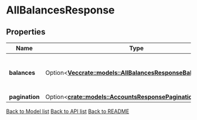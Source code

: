# AllBalancesResponse

## Properties

| Name           | Type                                                                                                           | Description                                | Notes      |
| -------------- | -------------------------------------------------------------------------------------------------------------- | ------------------------------------------ | ---------- |
| **balances**   | Option<[**Vec<crate::models::AllBalancesResponseBalancesInner>**](AllBalances_response_balances_inner.md)> | balances is the balances of all the coins. | [optional] |
| **pagination** | Option<[**crate::models::AccountsResponsePagination**](Accounts_response_pagination.md)>                   |                                            | [optional] |

[Back to Model list](../README.md#documentation-for-models) [Back to API list](../README.md#documentation-for-api-endpoints) [Back to README](../README.md)
